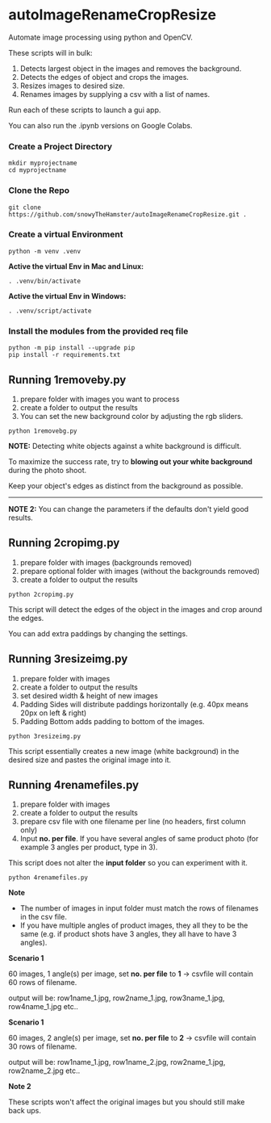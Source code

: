 # autoImageRenameCropResize

Automate image processing using python and OpenCV.

These scripts will in bulk:

1. Detects largest object in the images and removes the background.
1. Detects the edges of object and crops the images.
1. Resizes images to desired size.
1. Renames images by supplying a csv with a list of names.

Run each of these scripts to launch a gui app.

You can also run the .ipynb versions on Google Colabs.


### Create a Project Directory
```
mkdir myprojectname
cd myprojectname
```

### Clone the Repo
```
git clone https://github.com/snowyTheHamster/autoImageRenameCropResize.git .
```

### Create a virtual Environment
```
python -m venv .venv
```

**Active the virtual Env in Mac and Linux:**
```
. .venv/bin/activate
```

**Active the virtual Env in Windows:**
```
. .venv/script/activate
```

### Install the modules from the provided req file
```
python -m pip install --upgrade pip
pip install -r requirements.txt
```

## Running 1removeby.py

1. prepare folder with images you want to process
1. create a folder to output the results
1. You can set the new background color by adjusting the rgb sliders.

```
python 1removebg.py
```

**NOTE:** Detecting white objects against a white background is difficult.

To maximize the success rate, try to **blowing out your white background** during the photo shoot.

Keep your object's edges as distinct from the background as possible.

---

**NOTE 2:** You can change the parameters if the defaults don't yield good results.

## Running 2cropimg.py

1. prepare folder with images (backgrounds removed)
1. prepare optional folder with images (without the backgrounds removed)
1. create a folder to output the results

```
python 2cropimg.py
```

This script will detect the edges of the object in the images and crop around the edges.

You can add extra paddings by changing the settings.

## Running 3resizeimg.py

1. prepare folder with images
1. create a folder to output the results
1. set desired width & height of new images
1. Padding Sides will distribute paddings horizontally (e.g. 40px means 20px on left & right)
1. Padding Bottom adds padding to bottom of the images.

```
python 3resizeimg.py
```

This script essentially creates a new image (white background) in the desired size and pastes the original image into it.


## Running 4renamefiles.py

1. prepare folder with images
1. create a folder to output the results
1. prepare csv file with one filename per line (no headers, first column only)
1. Input **no. per file**. If you have several angles of same product photo (for example 3 angles per product, type in 3).

This script does not alter the **input folder** so you can experiment with it.

```
python 4renamefiles.py
```

**Note**

- The number of images in input folder must match the rows of filenames in the csv file.
- If you have multiple angles of product images, they all they to be the same (e.g. if product shots have 3 angles, they all have to have 3 angles).

**Scenario 1**

60 images, 1 angle(s) per image, set **no. per file** to **1** -> csvfile will contain 60 rows of filename.

output will be: row1name_1.jpg, row2name_1.jpg, row3name_1.jpg, row4name_1.jpg etc..

**Scenario 1**

60 images, 2 angle(s) per image, set **no. per file** to **2** -> csvfile will contain 30 rows of filename.

output will be: row1name_1.jpg, row1name_2.jpg, row2name_1.jpg, row2name_2.jpg etc..

**Note 2**

These scripts won't affect the original images but you should still make back ups.